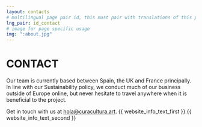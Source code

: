 ```yaml
---
layout: contacts
# multilingual page pair id, this must pair with translations of this page. (This name must be unique)
lng_pair: id_contact
# image for page specific usage
img: ":about.jpg"
---
```

# CONTACT
Our team is currently based between Spain, the UK and France principally.  In line with our Sustainability policy, we conduct much of our business outside of Europe online, but never hesitate to travel anywhere when it is beneficial to the project.

Get in touch with us at <a href="mailto:hola@curacultura.art">hola@curacultura.art</a>.
{{ website_info_text_first }}
{{ website_info_text_second }}